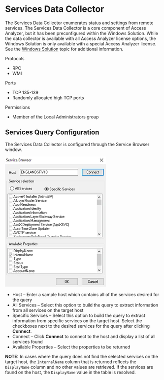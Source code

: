 # Services Data Collector

The Services Data Collector enumerates status and settings from remote services. The Services Data
Collector is a core component of Access Analyzer, but it has been preconfigured within the Windows
Solution. While the data collector is available with all Access Analyzer license options, the
Windows Solution is only available with a special Access Analyzer license. See the
[Windows Solution](../../solutions/windows/overview.md) topic for additional information.

Protocols

- RPC
- WMI

Ports

- TCP 135-139
- Randomly allocated high TCP ports

Permissions

- Member of the Local Administrators group

## Services Query Configuration

The Services Data Collector is configured through the Service Browser window.

![Service Browser window](../../../../../static/img/product_docs/accessanalyzer/enterpriseauditor/admin/datacollector/servicebrowser.webp)

- Host – Enter a sample host which contains all of the services desired for the query
- All Services – Select this option to build the query to extract information from all services on
  the target host
- Specific Services – Select this option to build the query to extract information from specific
  services on the target host. Select the checkboxes next to the desired services for the query
  after clicking **Connect**.
- Connect – Click **Connect** to connect to the host and display a list of all services found
- Available Properties – Select the properties to be returned

**NOTE:** In cases where the query does not find the selected services on the target host, the
`InternalName` column that is returned reflects the `DisplayName` column and no other values are
retrieved. If the services are found on the host, the `DisplayName` value in the table is resolved.

